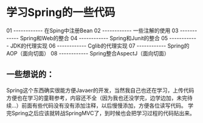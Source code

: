 # 学习Spring的一些代码
01 ------------ 在Sping中注册Bean
02 ------------ 一些注解的使用
03 ------------ Spring和Web的整合
04 ------------ Spring和Junit的整合
05 ------------ JDK的代理实现
06 ------------ Cglib的代理实现
07 ------------ Spring的AOP（面向切面）
08 ------------ Spring整合AspectJ（面向切面）
## 一些想说的：
Spring这个东西确实很能方便Javaer的开发，当然我自己也还在学习，上传代码方便也在学习的童鞋参考，内容还不全（因为我也还没学完，边学边加，未完待续...）前面有些代码没有没有添加注释，以后慢慢添加，方便各位读写代码。
学完Spring之后应该就转战SpringMVC了，到时候也会把学习过程的代码贴出来。
